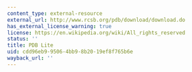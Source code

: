 ```yaml
---
content_type: external-resource
external_url: http://www.rcsb.org/pdb/download/download.do
has_external_license_warning: true
license: https://en.wikipedia.org/wiki/All_rights_reserved
status: ''
title: PDB Lite
uid: cdd96eb9-9506-4bb9-8b20-19ef8f765b6e
wayback_url: ''
---
```

